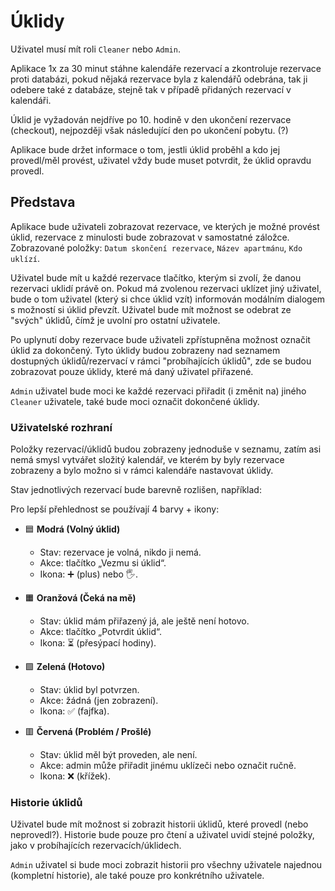 # Úklidy

Uživatel musí mít roli `Cleaner` nebo `Admin`.

Aplikace 1x za 30 minut stáhne kalendáře rezervací a zkontroluje rezervace proti databázi, pokud nějaká rezervace byla z kalendářů odebrána, tak ji odebere také z databáze, stejně tak v případě přidaných rezervací v kalendáři.

Úklid je vyžadován nejdříve po 10. hodině v den ukončení rezervace (checkout), nejpozději však následující den po ukončení pobytu. (?)

Aplikace bude držet informace o tom, jestli úklid proběhl a kdo jej provedl/měl provést, uživatel vždy bude muset potvrdit, že úklid opravdu provedl.

## Představa

Aplikace bude uživateli zobrazovat rezervace, ve kterých je možné provést úklid, rezervace z minulosti bude zobrazovat v samostatné záložce.
Zobrazované položky: `Datum skončení rezervace`, `Název apartmánu`, `Kdo uklízí`.

Uživatel bude mít u každé rezervace tlačítko, kterým si zvolí, že danou rezervaci uklidí právě on. Pokud má zvolenou rezervaci uklízet jiný uživatel, bude o tom uživatel (který si chce úklid vzít) informován modálním dialogem s možností si úklid převzít. Uživatel bude mít možnost se odebrat ze "svých" úklidů, čímž je uvolní pro ostatní uživatele.

Po uplynutí doby rezervace bude uživateli zpřístupněna možnost označit úklid za dokončený. Tyto úklidy budou zobrazeny nad seznamem dostupných úklidů/rezervací v rámci "probíhajících úklidů", zde se budou zobrazovat pouze úklidy, které má daný uživatel přiřazené.

`Admin` uživatel bude moci ke každé rezervaci přiřadit (i změnit na) jiného `Cleaner` uživatele, také bude moci označit dokončené úklidy.

### Uživatelské rozhraní

Položky rezervací/úklidů budou zobrazeny jednoduše v seznamu, zatím asi nemá smysl vytvářet složitý kalendář, ve kterém by byly rezervace zobrazeny a bylo možno si v rámci kalendáře nastavovat úklidy.

Stav jednotlivých rezervací bude barevně rozlišen, například:

Pro lepší přehlednost se používají 4 barvy + ikony:

- 🟦 **Modrá (Volný úklid)**  
    - Stav: rezervace je volná, nikdo ji nemá.  
    - Akce: tlačítko „Vezmu si úklid“.  
    - Ikona: ➕ (plus) nebo 🖐️.  

- 🟧 **Oranžová (Čeká na mě)**  
    - Stav: úklid mám přiřazený já, ale ještě není hotovo.  
    - Akce: tlačítko „Potvrdit úklid“.  
    - Ikona: ⏳ (přesýpací hodiny).  

- 🟩 **Zelená (Hotovo)**  
    - Stav: úklid byl potvrzen.  
    - Akce: žádná (jen zobrazení).  
    - Ikona: ✅ (fajfka).  

- 🟥 **Červená (Problém / Prošlé)**  
    - Stav: úklid měl být proveden, ale není.  
    - Akce: admin může přiřadit jinému uklízeči nebo označit ručně.  
    - Ikona: ❌ (křížek).  

### Historie úklidů

Uživatel bude mít možnost si zobrazit historii úklidů, které provedl (nebo neprovedl?). Historie bude pouze pro čtení a uživatel uvidí stejné položky, jako v probíhajících rezervacích/úklidech.

`Admin` uživatel si bude moci zobrazit historii pro všechny uživatele najednou (kompletní historie), ale také pouze pro konkrétního uživatele.